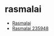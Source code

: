 # rasmalai

 * [Rasmalai](../../index/r/rasmalai-235948.json)
 * [Rasmalai 235948](../../index/r/rasmalai-235948.json)
